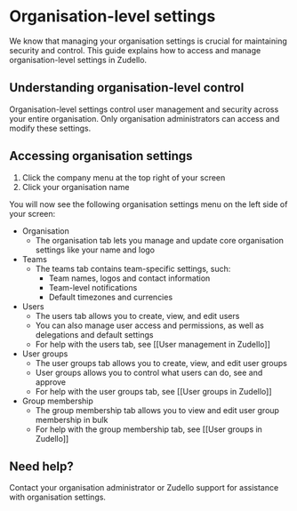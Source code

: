 # Organisation-level settings

We know that managing your organisation settings is crucial for maintaining security and control. This guide explains how to access and manage organisation-level settings in Zudello.

## Understanding organisation-level control

Organisation-level settings control user management and security across your entire organisation. Only organisation administrators can access and modify these settings.

## Accessing organisation settings

1. Click the company menu at the top right of your screen
2. Click your organisation name

You will now see the following organisation settings menu on the left side of your screen:
- Organisation
	- The organisation tab lets you manage and update core organisation settings like your name and logo
- Teams
	- The teams tab contains team-specific settings, such:
		- Team names, logos and contact information
		- Team-level notifications
		- Default timezones and currencies
- Users
	- The users tab allows you to create, view, and edit users
	- You can also manage user access and permissions, as well as delegations and default settings
	- For help with the users tab, see [[User management in Zudello]] 
- User groups
	- The user groups tab allows you to create, view, and edit user groups
	- User groups allows you to control what users can do, see and approve
	- For help with the user groups tab, see [[User groups in Zudello]]
- Group membership
	- The group membership tab allows you to view and edit user group membership in bulk
	- For help with the group membership tab, see [[User groups in Zudello]]

## Need help?

Contact your organisation administrator or Zudello support for assistance with organisation settings.